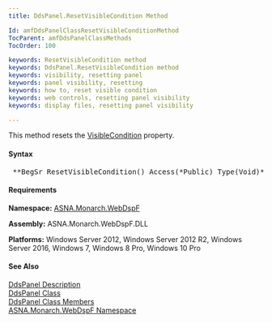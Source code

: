 ```yaml
---
title: DdsPanel.ResetVisibleCondition Method

Id: amfDdsPanelClassResetVisibleConditionMethod
TocParent: amfDdsPanelClassMethods
TocOrder: 100

keywords: ResetVisibleCondition method
keywords: DdsPanel.ResetVisibleCondition method
keywords: visibility, resetting panel
keywords: panel visibility, resetting
keywords: how to, reset visible condition
keywords: web controls, resetting panel visibility
keywords: display files, resetting panel visibility

---
```


This method resets the [ VisibleCondition](amfDdsPanelClassVisibleConditionProperty.html) property.

#### Syntax
<pre class="prettyprint"> **BegSr ResetVisibleCondition() Access(*Public) Type(Void)** </pre>

#### Requirements
**Namespace:** [ASNA.Monarch.WebDspF](amfWebDspFNamespace.html)

**Assembly:** ASNA.Monarch.WebDspF.DLL

**Platforms:** Windows Server 2012, Windows Server 2012 R2, Windows Server 2016, Windows 7, Windows 8 Pro, Windows 10 Pro

#### See Also
[DdsPanel Description](amfUnderstandingPanels.html)<br /> [DdsPanel Class](amfDdsPanelClass.html) <br clear="none" /> [DdsPanel Class Members](amfDdsPanelClassMembers.html) <br clear="none" /> [ ASNA.Monarch.WebDspF Namespace](amfWebDspFNamespace.html) 
